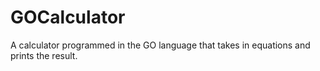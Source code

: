# GOCalculator
A calculator programmed in the GO language that takes in equations and prints the result.

